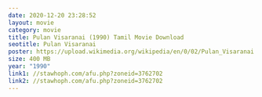 ```yaml
---
date: 2020-12-20 23:28:52
layout: movie
category: movie
title: Pulan Visaranai (1990) Tamil Movie Download
seotitle: Pulan Visaranai
poster: https://upload.wikimedia.org/wikipedia/en/0/02/Pulan_Visaranai.jpg
size: 400 MB
year: "1990"
link1: //stawhoph.com/afu.php?zoneid=3762702
link2: //stawhoph.com/afu.php?zoneid=3762702
---
```

